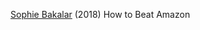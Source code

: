 
[Sophie Bakalar](http://www.collaborativefund.com/blog/how-to-beat-amazon/)
(2018) How to Beat Amazon
